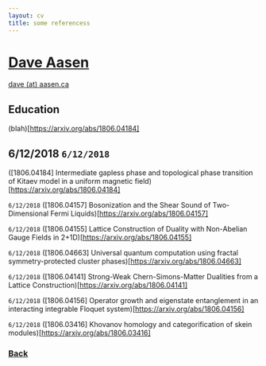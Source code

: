 ```yaml
---
layout: cv
title: some referencess
---
```


# [Dave Aasen](./)

<div id="webaddress">
<a href="dave@aasen.ca">dave (at) aasen.ca</a>
</div>

## Education
 (blah)[https://arxiv.org/abs/1806.04184]

## 6/12/2018 `6/12/2018` 
 ([1806.04184] Intermediate gapless phase and topological phase transition of Kitaev model in a uniform magnetic field)[https://arxiv.org/abs/1806.04184]
 

`6/12/2018` 
 ([1806.04157] Bosonization and the Shear Sound of Two-Dimensional Fermi Liquids)[https://arxiv.org/abs/1806.04157]
 

`6/12/2018` 
 ([1806.04155] Lattice Construction of Duality with Non-Abelian Gauge Fields in 2+1D)[https://arxiv.org/abs/1806.04155]
 

`6/12/2018` 
 ([1806.04663] Universal quantum computation using fractal symmetry-protected cluster phases)[https://arxiv.org/abs/1806.04663]
 

`6/12/2018` 
 ([1806.04141] Strong-Weak Chern-Simons-Matter Dualities from a Lattice Construction)[https://arxiv.org/abs/1806.04141]
 

`6/12/2018` 
 ([1806.04156] Operator growth and eigenstate entanglement in an interacting integrable Floquet system)[https://arxiv.org/abs/1806.04156]
 

`6/12/2018` 
 ([1806.03416] Khovanov homology and categorification of skein modules)[https://arxiv.org/abs/1806.03416]
 
### [Back](./)
